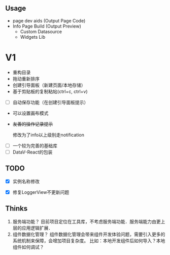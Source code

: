 ## Usage

- page dev aids (Output Page Code)
- Info Page Build (Output Preview)
  - Custom Datasource
  - Widgets Lib


# V1

- 重构目录
- 拖动重新排序
- 创建引导面板（新建页面/本地存储）
- 基于剪贴板的复制粘帖(ctrl+c, ctrl+v)
- [ ] 自动保存功能（在创建引导面板提示）
- 可以设置画布模式
- ~~友善的操作记录提示~~

  修改为了info以上级别走notification

- [ ] 一个较为完善的基础库
- [ ] DataV-React的包装

## TODO
- [x] 实例名称修改
- [x] 修复LoggerView不更新问题


## Thinks

1. 服务端功能？
  目前项目定位在工具库，不考虑服务端功能．服务端能力由更上层的应用逻辑扩展．
2. 组件数据化管理？
  组件数据化管理会带来组件开发体验问题，需要引入更多的系统机制来保障，会增加项目复杂度。
  比如：本地开发组件后如何导入？本地组件如何调试？